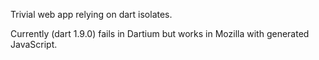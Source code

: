 Trivial web app relying on dart isolates.

Currently (dart 1.9.0) fails in Dartium but works in Mozilla with 
generated JavaScript.